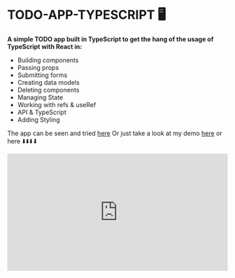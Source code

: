 # TODO-APP-TYPESCRIPT 🖥️

**A simple TODO app built in TypeScript to get the hang of the usage of TypeScript with React in:**

<ul>
    <li>Building components</li>
    <li>Passing props</li>
    <li>Submitting forms</li>
    <li>Creating data models</li>
    <li>Deleting components</li>
    <li>Managing State</li>
    <li>Working with refs & useRef</li>
    <li>API & TypeScript</li>
    <li>Adding Styling</li>
</ul>

The app can be seen and tried <a href="https://todo-app-typescript-react-estefania.netlify.app/">here</a> Or just take a look at my demo <a href="https://www.loom.com/share/41a015c7d99a4d85a9ff47796a48f0bb">here</a> or here ⬇️⬇️⬇️⬇

<div style="position: relative; padding-bottom: 53.125%; height: 0;"><iframe src="https://www.loom.com/embed/41a015c7d99a4d85a9ff47796a48f0bb" frameborder="0" webkitallowfullscreen mozallowfullscreen allowfullscreen style="position: absolute; top: 0; left: 0; width: 100%; height: 100%;"></iframe></div>
